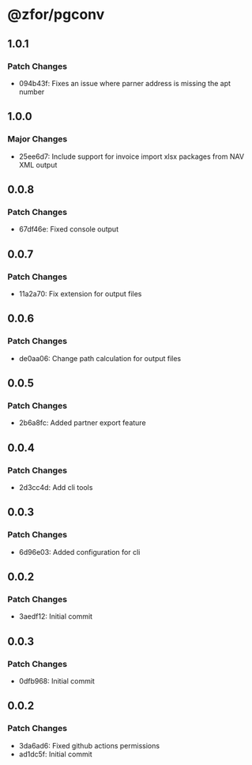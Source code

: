 # @zfor/pgconv

## 1.0.1

### Patch Changes

- 094b43f: Fixes an issue where parner address is missing the apt number

## 1.0.0

### Major Changes

- 25ee6d7: Include support for invoice import xlsx packages from NAV XML output

## 0.0.8

### Patch Changes

- 67df46e: Fixed console output

## 0.0.7

### Patch Changes

- 11a2a70: Fix extension for output files

## 0.0.6

### Patch Changes

- de0aa06: Change path calculation for output files

## 0.0.5

### Patch Changes

- 2b6a8fc: Added partner export feature

## 0.0.4

### Patch Changes

- 2d3cc4d: Add cli tools

## 0.0.3

### Patch Changes

- 6d96e03: Added configuration for cli

## 0.0.2

### Patch Changes

- 3aedf12: Initial commit

## 0.0.3

### Patch Changes

- 0dfb968: Initial commit

## 0.0.2

### Patch Changes

- 3da6ad6: Fixed github actions permissions
- ad1dc5f: Initial commit
